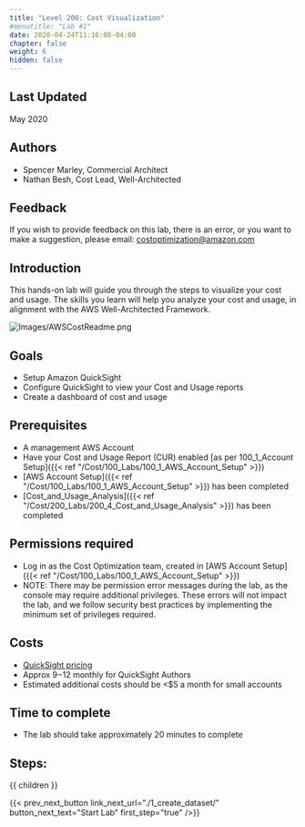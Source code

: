 ```yaml
---
title: "Level 200: Cost Visualization"
#menutitle: "Lab #1"
date: 2020-04-24T11:16:08-04:00
chapter: false
weight: 6
hidden: false
---
```

## Last Updated
May 2020

## Authors
- Spencer Marley, Commercial Architect
- Nathan Besh, Cost Lead, Well-Architected

## Feedback
If you wish to provide feedback on this lab, there is an error, or you want to make a suggestion, please email: costoptimization@amazon.com

## Introduction
 This hands-on lab will guide you through the steps to visualize your cost and usage. The skills you learn will help you analyze your cost and usage, in alignment with the AWS Well-Architected Framework.

![Images/AWSCostReadme.png](/Cost/200_5_Cost_Visualization/Images/AWSCostReadme.png)

## Goals
- Setup Amazon QuickSight
- Configure QuickSight to view your Cost and Usage reports
- Create a dashboard of cost and usage


## Prerequisites
- A management AWS Account
- Have your Cost and Usage Report (CUR) enabled [as per 100_1_Account Setup]({{< ref "/Cost/100_Labs/100_1_AWS_Account_Setup" >}})
- [AWS Account Setup]({{< ref "/Cost/100_Labs/100_1_AWS_Account_Setup" >}}) has been completed
- [Cost_and_Usage_Analysis]({{< ref "/Cost/200_Labs/200_4_Cost_and_Usage_Analysis" >}}) has been completed

## Permissions required
- Log in as the Cost Optimization team, created in [AWS Account Setup]({{< ref "/Cost/100_Labs/100_1_AWS_Account_Setup" >}})
- NOTE: There may be permission error messages during the lab, as the console may require additional privileges. These errors will not impact the lab, and we follow security best practices by implementing the minimum set of privileges required.


## Costs
- [QuickSight pricing](https://aws.amazon.com/quicksight/pricing/?nc=sn&loc=4)
- Approx $9-$12 monthly for QuickSight Authors
- Estimated additional costs should be <$5 a month for small accounts


## Time to complete
- The lab should take approximately 20 minutes to complete


## Steps:
{{ children }}

{{< prev_next_button link_next_url="./1_create_dataset/" button_next_text="Start Lab" first_step="true" />}}